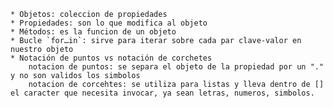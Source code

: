    
    * Objetos: coleccion de propiedades
	* Propiedades: son lo que modifica al objeto
	* Métodos: es la funcion de un objeto
	* Bucle `for…in`: sirve para iterar sobre cada par clave-valor en nuestro objeto
	* Notación de puntos vs notación de corchetes
        notacion de puntos: se separa el objeto de la propiedad por un "." y no son validos los simbolos
        notacion de corcehtes: se utiliza para listas y lleva dentro de [] el caracter que necesita invocar, ya sean letras, numeros, simbolos. 